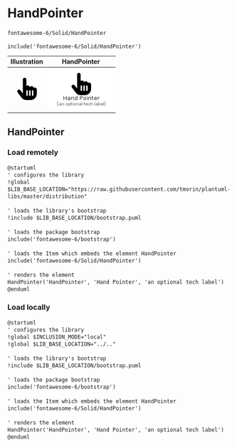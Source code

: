 # HandPointer


```text
fontawesome-6/Solid/HandPointer
```

```text
include('fontawesome-6/Solid/HandPointer')
```



| Illustration | HandPointer |
| :---: | :---: |
| ![illustration for Illustration](../../fontawesome-6/Solid/HandPointer.png) | ![illustration for HandPointer](../../fontawesome-6/Solid/HandPointer.Local.png) |




## HandPointer

### Load remotely
```plantuml
@startuml
' configures the library
!global $LIB_BASE_LOCATION="https://raw.githubusercontent.com/tmorin/plantuml-libs/master/distribution"

' loads the library's bootstrap
!include $LIB_BASE_LOCATION/bootstrap.puml

' loads the package bootstrap
include('fontawesome-6/bootstrap')

' loads the Item which embeds the element HandPointer
include('fontawesome-6/Solid/HandPointer')

' renders the element
HandPointer('HandPointer', 'Hand Pointer', 'an optional tech label')
@enduml
```

### Load locally
```plantuml
@startuml
' configures the library
!global $INCLUSION_MODE="local"
!global $LIB_BASE_LOCATION="../.."

' loads the library's bootstrap
!include $LIB_BASE_LOCATION/bootstrap.puml

' loads the package bootstrap
include('fontawesome-6/bootstrap')

' loads the Item which embeds the element HandPointer
include('fontawesome-6/Solid/HandPointer')

' renders the element
HandPointer('HandPointer', 'Hand Pointer', 'an optional tech label')
@enduml
```

